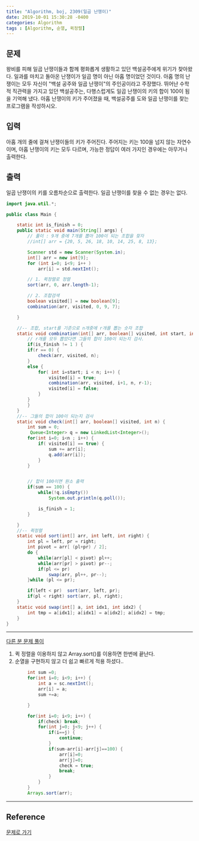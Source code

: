 ```yaml
---
title: "Algorithm, boj, 2309(일곱 난쟁이)"
date: 2019-10-01 15:30:28 -0400
categories: Algorithm
tags : [Algorithm, 순열, 퀵정렬]
---
```

## 문제
 왕비를 피해 일곱 난쟁이들과 함께 평화롭게 생활하고 있던 백설공주에게 위기가 찾아왔다. 일과를 마치고 돌아온 난쟁이가 일곱 명이 아닌 아홉 명이었던 것이다.
아홉 명의 난쟁이는 모두 자신이 "백설 공주와 일곱 난쟁이"의 주인공이라고 주장했다. 뛰어난 수학적 직관력을 가지고 있던 백설공주는, 다행스럽게도 일곱 난쟁이의 키의 합이 100이 됨을 기억해 냈다.
아홉 난쟁이의 키가 주어졌을 때, 백설공주를 도와 일곱 난쟁이를 찾는 프로그램을 작성하시오.

## 입력
아홉 개의 줄에 걸쳐 난쟁이들의 키가 주어진다. 주어지는 키는 100을 넘지 않는 자연수이며, 아홉 난쟁이의 키는 모두 다르며, 가능한 정답이 여러 가지인 경우에는 아무거나 출력한다.

## 출력
일곱 난쟁이의 키를 오름차순으로 출력한다. 일곱 난쟁이를 찾을 수 없는 경우는 없다.

```java
import java.util.*;

public class Main {

	static int is_finish = 0;
	public static void main(String[] args) {
		// 풀이 : 9개 중에 7개를 뽑아 100이 되는 조합을 찾자
		//int[] arr = {20, 5, 26, 18, 10, 14, 25, 8, 13};

		Scanner std = new Scanner(System.in);
		int[] arr = new int[9];
		for (int i=0; i<9; i++ )
			arr[i] = std.nextInt();

		// 1. 퀵정렬로 정렬
		sort(arr, 0, arr.length-1);

		// 2. 조합검색
		boolean visited[] = new boolean[9];
		combination(arr, visited, 0, 9, 7);

	}

	//-- 조합, start를 기준으로 n개중에 r개를 뽑는 숫자 조합
	static void combination(int[] arr, boolean[] visited, int start, int n, int r) {
		// r개를 모두 뽑았다면 그들의 합이 100이 되는지 검사.
		if(is_finish != 1 ) {
		if(r == 0) {
			check(arr, visited, n);
		}
		else {
			for( int i=start; i < n; i++) {
				visited[i] = true;
				combination(arr, visited, i+1, n, r-1);
				visited[i] = false;
			}
		}
		}
	}
	//-- 그들의 합이 100이 되는지 검사
	static void check(int[] arr, boolean[] visited, int n) {
		int sum = 0;
		 Queue<Integer> q = new LinkedList<Integer>();
		for(int i=0; i<n ; i++) {
			if( visited[i] == true) {
				sum += arr[i];
				q.add(arr[i]);
			}
		}


		// 합이 100이면 원소 출력
		if(sum == 100) {
			while(!q.isEmpty())
				System.out.println(q.poll());

			is_finish = 1;
		}

	}
	//-- 퀵정렬
	static void sort(int[] arr, int left, int right) {
		int pl = left, pr = right;
		int pivot = arr[ (pl+pr) / 2];
		do {
			while(arr[pl] < pivot) pl++;
			while(arr[pr] > pivot) pr--;
			if(pl <= pr)
				swap(arr, pl++, pr--);
		}while (pl <= pr);

		if(left < pr)  sort(arr, left, pr);
		if(pl < right) sort(arr, pl, right);
	}
	static void swap(int[] a, int idx1, int idx2) {
		int tmp = a[idx1]; a[idx1] = a[idx2]; a[idx2] = tmp;
	}
}
```
---
[다른 분 문제 풀이](https://oper6210.tistory.com/135)
1. 퀵 정렬을 이용하지 않고 Array.sort()를 이용하면 한번에 끝난다.
2. 순열을 구현하지 않고 더 쉽고 빠르게 적용 하셨다..
```java
		int sum =0;
		for(int i=0; i<9; i++) {
			int a = sc.nextInt();
			arr[i] = a;
			sum +=a;

		}

		for(int i=0; i<9; i++) {
			if(check) break;
			for(int j=0; j<9; j++) {
				if(i==j) {
					continue;
				}
				if(sum-arr[i]-arr[j]==100) {
					arr[i]=0;
					arr[j]=0;
					check = true;
					break;
				}
			}
		}
		Arrays.sort(arr);
```


---
## Reference
[문제로 가기](https://www.acmicpc.net/problem/2309)
